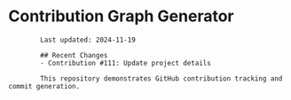 # Contribution Graph Generator
            
            Last updated: 2024-11-19
            
            ## Recent Changes
            - Contribution #111: Update project details
            
            This repository demonstrates GitHub contribution tracking and commit generation.
        